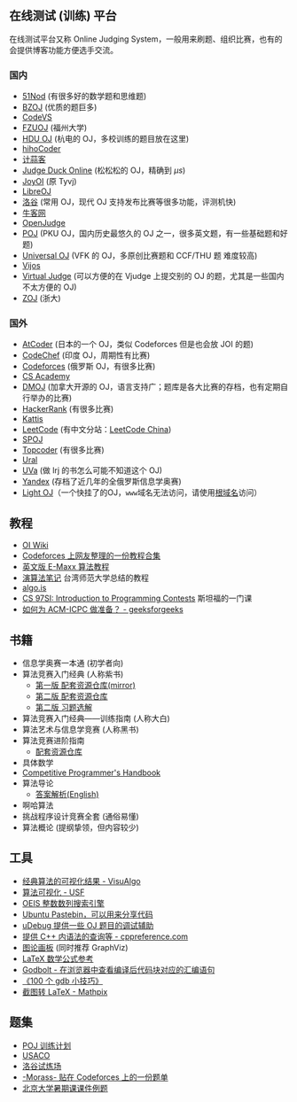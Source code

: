## 在线测试 (训练) 平台

在线测试平台又称 Online Judging System，一般用来刷题、组织比赛，也有的会提供博客功能方便选手交流。

### 国内

- [51Nod](https://www.51nod.com/) (有很多好的数学题和思维题)
- [BZOJ](https://www.lydsy.com/JudgeOnline/) (优质的题巨多)
- [CodeVS](http://www.codevs.cn/)
- [FZUOJ](http://acm.fzu.edu.cn/) (福州大学)
- [HDU OJ](http://acm.hdu.edu.cn/) (杭电的 OJ，多校训练的题目放在这里)
- [hihoCoder](https://hihocoder.com/)
- [计蒜客](https://www.jisuanke.com/)
- [Judge Duck Online](https://duck.ac/) (松松松的 OJ，精确到 $\mu s$)
- [JoyOI](http://www.joyoi.cn/) (原 Tyvj)
- [LibreOJ](https://loj.ac/)
- [洛谷](http://www.luogu.org/) (常用 OJ，现代 OJ 支持发布比赛等很多功能，评测机快)
- [牛客网](https://www.nowcoder.com/)
- [OpenJudge](http://openjudge.cn/)
- [POJ](http://poj.org/) (PKU OJ，国内历史最悠久的 OJ 之一，很多英文题，有一些基础题和好题)
- [Universal OJ](http://uoj.ac/) (VFK 的 OJ，多原创比赛题和 CCF/THU 题 难度较高)
- [Vijos](https://vijos.org/)
- [Virtual Judge](https://vjudge.net/) (可以方便的在 Vjudge 上提交别的 OJ 的题，尤其是一些国内不太方便的 OJ)
- [ZOJ](http://acm.zju.edu.cn/onlinejudge/) (浙大)

### 国外

- [AtCoder](https://atcoder.jp/) (日本的一个 OJ，类似 Codeforces 但是也会放 JOI 的题)
- [CodeChef](https://codechef.com/) (印度 OJ，周期性有比赛)
- [Codeforces](https://codeforces.com/) (俄罗斯 OJ，有很多比赛)
- [CS Academy](https://csacademy.com/)
- [DMOJ](https://dmoj.ca/) (加拿大开源的 OJ，语言支持广；题库是各大比赛的存档，也有定期自行举办的比赛)
- [HackerRank](https://www.hackerrank.com/) (有很多比赛)
- [Kattis](https://open.kattis.com/)
- [LeetCode](https://leetcode.com/) (有中文分站：[LeetCode China](https://leetcode-cn.com/))
- [SPOJ](http://www.spoj.com)
- [Topcoder](https://www.topcoder.com/) (有很多比赛)
- [Ural](http://acm.timus.ru/)
- [UVa](https://uva.onlinejudge.org/) (做 lrj 的书怎么可能不知道这个 OJ)
- [Yandex](https://contest.yandex.ru/) (存档了近几年的全俄罗斯信息学奥赛)
- [Light OJ](http://lightoj.com)（一个快挂了的OJ，`www`域名无法访问，请使用[根域名](http://lightoj.com)访问）

## 教程

- [OI Wiki](https://oi-wiki.org)
- [Codeforces 上网友整理的一份教程合集](http://codeforces.com/blog/entry/57282)
- [英文版 E-Maxx 算法教程](https://cp-algorithms.com/)
- [演算法笔记](http://www.csie.ntnu.edu.tw/~u91029/) 台湾师范大学总结的教程
- [algo.is](https://algo.is/t-414-aflv-competitive-programming-course-2016/)
- [CS 97SI: Introduction to Programming Contests](http://web.stanford.edu/class/cs97si/) 斯坦福的一门课
- [如何为 ACM-ICPC 做准备？ - geeksforgeeks](https://www.geeksforgeeks.org/how-to-prepare-for-acm-icpc/)

## 书籍

- 信息学奥赛一本通 (初学者向)
- 算法竞赛入门经典 (人称紫书)
  - [第一版 配套资源仓库(mirror)](https://github.com/sukhoeing/aoapc-book/)
  - [第二版 配套资源仓库](https://github.com/aoapc-book/aoapc-bac2nd)
  - [第二版 习题选解](https://github.com/sukhoeing/aoapc-bac2nd-keys)
- 算法竞赛入门经典——训练指南 (人称大白)
- 算法艺术与信息学竞赛 (人称黑书)
- 算法竞赛进阶指南
  - [配套资源仓库](https://github.com/lydrainbowcat/tedukuri)
- 具体数学
- [Competitive Programmer's Handbook](https://cses.fi/book/index.html)
- 算法导论
  - [答案解析(English)](https://github.com/walkccc/CLRS)
- 啊哈算法
- 挑战程序设计竞赛全套 (通俗易懂)
- 算法概论 (提纲挚领，但内容较少)

## 工具

- [经典算法的可视化结果 - VisuAlgo](https://visualgo.net/en)
- [算法可视化 - USF](https://www.cs.usfca.edu/~galles/visualization/)
- [OEIS 整数数列搜索引擎](https://oeis.org)
- [Ubuntu Pastebin，可以用来分享代码](https://paste.ubuntu.com)
- [uDebug 提供一些 OJ 题目的调试辅助](https://www.udebug.com)
- [提供 C++ 内语法的查询等 - cppreference.com](https://zh.cppreference.com/w/)
- [图论画板](https://csacademy.com/app/graph_editor/) (同时推荐 GraphViz)
- [LaTeX 数学公式参考](http://www.mohu.org/info/symbols/symbols.htm)
- [Godbolt - 在浏览器中查看编译后代码块对应的汇编语句](https://godbolt.org/)
- [《100 个 gdb 小技巧》](https://github.com/hellogcc/100-gdb-tips)
- [截图转 LaTeX - Mathpix](https://mathpix.com/)

## 题集

- [POJ 训练计划](http://blog.csdn.net/skywalkert/article/details/46594541)
- [USACO](http://train.usaco.org/usacogate)
- [洛谷试炼场](https://www.luogu.org/training/mainpage)
- [-Morass- 贴在 Codeforces 上的一份题单](https://codeforces.com/blog/entry/55274)
- [北京大学暑期课课件例题](https://vjudge.net/article/446)
